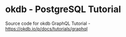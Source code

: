 # okdb - PostgreSQL Tutorial

Source code for okdb GraphQL Tutorial - https://okdb.io/p/docs/tutorials/graphql
